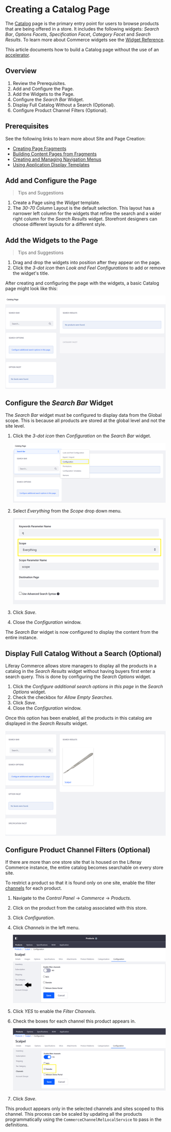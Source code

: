 # Creating a Catalog Page

The [Catalog](../catalog/README.md) page is the primary entry point for users to browse products that are being offered in a store. It includes the following widgets: _Search Bar_, _Options Facets_, _Specification Facet_, _Category Facet_ and _Search Results_. To learn more about Commerce widgets see the [Widget Reference](../widget-reference/README.md).

This article documents how to build a Catalog page without the use of an [accelerator](../../../getting-started/accelerators/README.md).

## Overview

1. Review the Prerequisites.
1. Add and Configure the Page.
1. Add the Widgets to the Page.
1. Configure the _Search Bar_ Widget.
1. Display Full Catalog Without a Search (Optional).
1. Configure Product Channel Filters (Optional).

## Prerequisites

See the following links to learn more about Site and Page Creation:

* [Creating Page Fragments](https://help.liferay.com/hc/en-us/articles/360018171331-Creating-Page-Fragments)
* [Building Content Pages from Fragments](https://help.liferay.com/hc/en-us/articles/360018171351-Building-Content-Pages-from-Fragments-)
* [Creating and Managing Navigation Menus](https://help.liferay.com/hc/en-us/articles/360018171531-Creating-and-Managing-Navigation-Menus)
* [Using Application Display Templates](https://help.liferay.com/hc/en-us/articles/360017892632-Styling-Widgets-with-Application-Display-Templates)

## Add and Configure the Page

 > Tips and Suggestions

1. Create a Page using the _Widget_ template.
1. The _30-70 Column_ Layout is the default selection. This layout has a narrower left column for the widgets that refine the search and a wider right column for the _Search Results_ widget. Storefront designers can choose different layouts for a different style.

## Add the Widgets to the Page

 > Tips and Suggestions

1. Drag and drop the widgets into position after they appear on the page.
1. Click the _3-dot icon_ then _Look and Feel Configurations_ to add or remove the widget's title.

After creating and configuring the page with the widgets, a basic Catalog page might look like this:

![Blank Catalog Page](./images/02.png)

## Configure the _Search Bar_ Widget

The _Search Bar_ widget must be configured to display data from the Global scope. This is because all products are stored at the global level and not the site level.

1. Click the _3-dot icon_ then _Configuration_ on the _Search Bar_ widget.

    ![Search Bar Configuration](./images/03.png)

1. Select _Everything_ from the _Scope_ drop down menu.

    ![Everything scope](./images/04.png)

1. Click _Save_.
1. Close the _Configuration_ window.

The _Search Bar_ widget is now configured to display the content from the entire instance.

## Display Full Catalog Without a Search (Optional)

Liferay Commerce allows store managers to display all the products in a catalog in the _Search Results_ widget without having buyers first enter a search query. This is done by configuring the _Search Options_ widget.

1. Click the _Configure additional search options in this page_ in the _Search Options_ widget.
1. Check the checkbox for _Allow Empty Searches_.
1. Click _Save_.
1. Close the _Configuration_ window.

Once this option has been enabled, all the products in this catalog are displayed in the _Search Results_ widget.

![Empty Search](./images/01.png)

## Configure Product Channel Filters (Optional)

If there are more than one store site that is housed on the Liferay Commerce instance, the entire catalog becomes searchable on every store site.

To restrict a product so that it is found only on one site, enable the filter [channels](../../../catalog/creating-and-managing-products/channels/introduction-to-channels/README.md) for each product.

1. Navigate to the _Control Panel_ → _Commerce_ → _Products_.
1. Click on the product from the catalog associated with this store.
1. Click _Configuration_.
1. Click _Channels_ in the left menu.

    ![Channels](./images/05.png)

1. Click _YES_ to enable the _Filter Channels_.
1. Check the boxes for each channel this product appears in.

    ![Selected Channel](./images/06.png)

1. Click _Save_.

This product appears only in the selected channels and sites scoped to this channel. This process can be scaled by updating all the products programmatically using the `CommerceChannelRelLocalService` to pass in the definitions.
